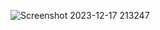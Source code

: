 ![Screenshot 2023-12-17 213247](https://github.com/mithilreddy369/2024/assets/89974832/b9bb74e9-8378-4e2c-89d8-a309c1717ec3)
